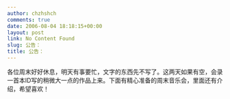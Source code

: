 ```yaml
---
author: chzhshch
comments: true
date: 2006-08-04 18:18:15+00:00
layout: post
link: No Content Found
slug: 公告：
title: 公告：
---
```


			

各位周末好好休息，明天有事要忙，文字的东西先不写了。这两天如果有空，会录一首本ID写的稍微大一点的作品上来。下面有精心准备的周末音乐会，里面还有介绍，希望喜欢！
